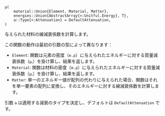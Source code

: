 ```
μ(
    material::Union{Element, Material, Matter},
    energies::Union{AbstractArray{<:Unitful.Energy}, T},
    a::Type{<:Attenuation} = DefaultAttenuation,
)
```

与えられた材料の線減衰係数を計算します。

この関数の動作は最初の引数の型によって異なります：

  * `Element`: 関数は元素の密度（`e.ρ`）に与えられたエネルギーに対する質量減衰係数（`μᵨ`）を掛け算し、結果を返します。
  * `Material`: 関数は材料の密度（`m.ρ`）に与えられたエネルギーに対する質量減衰係数（`μᵨ`）を掛け算し、結果を返します。
  * `Matter`: 単一のエネルギー値が配列の代わりに与えられた場合、関数はそれを単一要素の配列に変換し、そのエネルギーに対する線減衰係数を計算します。

引数 `a` は適用する減衰のタイプを決定し、デフォルトは `DefaultAttenuation` です。
